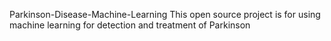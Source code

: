 Parkinson-Disease-Machine-Learning
This open source project is for using machine learning for detection and treatment of Parkinson 
